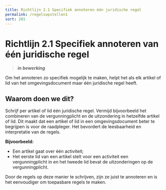 ```yaml
---
title: Richtlijn 2.1 Specifiek annoteren één juridische regel
permalink: /regelsopstellen1
sort: 201
---
```


# Richtlijn 2.1 Specifiek annoteren van één juridische regel

> _**in bewerking**_

Om het annoteren zo specifiek mogelijk te maken, helpt het als elk artikel of lid van het omgevingsdocument maar één juridische regel heeft.

## Waarom doen we dit?
 
Schrijf per artikel of lid één juridische regel. Vermijd bijvoorbeeld het combineren van de vergunningplicht en de uitzondering in hetzelfde artikel of lid. Dit maakt dat een      artikel of lid in een omgevingsdocument beter te begrijpen is voor de raadpleger. Het bevordert de leesbaarheid en interpretatie van de regels.

**Bijvoorbeeld:** 
- Een artikel gaat over één activiteit; 
- Het eerste lid van een artikel stelt voor een activiteit een vergunningplicht in en het tweede lid bevat de uitzonderingen op de vergunningplicht. 

Door de regels op deze manier te schrijven, zijn ze juist te annoteren en is het eenvoudiger om toepasbare regels te maken.


